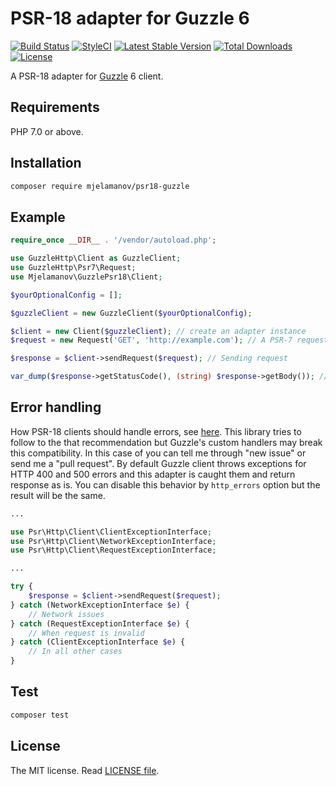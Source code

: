 # PSR-18 adapter for Guzzle 6

[![Build Status](https://travis-ci.com/mjelamanov/psr18-guzzle.svg?branch=master)](https://travis-ci.com/mjelamanov/psr18-guzzle)
[![StyleCI](https://github.styleci.io/repos/166253002/shield?branch=master)](https://github.styleci.io/repos/166253002)
[![Latest Stable Version](https://poser.pugx.org/mjelamanov/psr18-guzzle/v/stable)](https://packagist.org/packages/mjelamanov/psr18-guzzle)
[![Total Downloads](https://poser.pugx.org/mjelamanov/psr18-guzzle/downloads)](https://packagist.org/packages/mjelamanov/psr18-guzzle)
[![License](https://poser.pugx.org/mjelamanov/psr18-guzzle/license)](https://packagist.org/packages/mjelamanov/psr18-guzzle)

A PSR-18 adapter for [Guzzle](https://github.com/guzzle/guzzle) 6 client.

## Requirements

PHP 7.0 or above.

## Installation

```bash
composer require mjelamanov/psr18-guzzle
```

## Example

```php
require_once __DIR__ . '/vendor/autoload.php';

use GuzzleHttp\Client as GuzzleClient;
use GuzzleHttp\Psr7\Request;
use Mjelamanov\GuzzlePsr18\Client;

$yourOptionalConfig = [];

$guzzleClient = new GuzzleClient($yourOptionalConfig);

$client = new Client($guzzleClient); // create an adapter instance
$request = new Request('GET', 'http://example.com'); // A PSR-7 request instance

$response = $client->sendRequest($request); // Sending request

var_dump($response->getStatusCode(), (string) $response->getBody()); // Prints response
```

## Error handling

How PSR-18 clients should handle errors, see [here](https://www.php-fig.org/psr/psr-18/#error-handling).
This library tries to follow to the that recommendation but Guzzle's custom handlers may break this compatibility.
In this case of you can tell me through "new issue" or send me a "pull request".
By default Guzzle client throws exceptions for HTTP 400 and 500 errors and this adapter is caught them and return
response as is. You can disable this behavior by ``` http_errors ``` option but the result will be the same.

```php
...

use Psr\Http\Client\ClientExceptionInterface;
use Psr\Http\Client\NetworkExceptionInterface;
use Psr\Http\Client\RequestExceptionInterface;

...

try {
    $response = $client->sendRequest($request);
} catch (NetworkExceptionInterface $e) {
    // Network issues
} catch (RequestExceptionInterface $e) {
    // When request is invalid
} catch (ClientExceptionInterface $e) {
    // In all other cases
}
```

## Test

```bash
composer test
```

## License

The MIT license. Read [LICENSE file](https://github.com/mjelamanov/psr18-guzzle/blob/master/LICENSE).